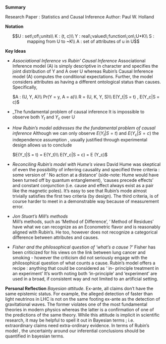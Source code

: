 **Summary**

   Research Paper : Statistics and Causal Inference
  Author: Paul W. Holland

**Notation**


$$U : set\;of\;units\\
K : (t, c)\\
Y : real\;valued\;function\;on\;U*K\\
S : mapping from U to ~K\\
A : set of attributes of u in U$$


**Key Ideas**
-  _Associational Inference vs Rubin’ Causal Inference_
	Associational Inference model (A)  is simply descriptive in character and specifies the joint distribution of  Y and A over U whereas Rubin’s Causal Inference model (A) computes the conditional expectations. Further, the model considers attributes as having a different ontological status than causes.
	Specifically, 


	$A : (U, Y, A)\\
	Pr(Y = y, A = a)\\
	R = (U, K, Y, S)\\
	E(Y_t|S = t) , E(Y_c|S = c)$


  - _The fundamental problem of causal inference 
	  It is impossible to observe both $Y_t$  and $Y_c$  over U
-   _How Rubin’s model addresses the the fundamental problem of causal  inference_
	 Although we can only observe
	$E(Y_t|S = t)$ and $E(Y_c|S = c)$
	the independence assumption , usually justified through experimental design allows us to conclude 

	$E(Y_t|S = t) = E(Y_t)\\
	E(Y_c|S = c) = E (Y_c)$

- _Reconciling Rubin’s model with Hume’s views_
	David Hume was skeptical of even the possibility of inferring causality and specified three criteria : some version of ‘ No action at a distance’ (side-note: Hume would have been turned off by  quantum entanglement),  ‘causes precede effects’ and constant conjunction (i.e. cause and effect always exist as a pair like the magnetic poles). It’s easy to see that Rubin’s mode almost trivially satisfies the first two criteria (by  design). The third criteria, is of course harder to meet in a demonstrable way because of measurement error. 
-  _Jon Stuart’s Mill’s methods_  
	   Mill’s methods, such as ‘Method of Difference’, ‘ Method of Residues’  have what we can recognize as an Econometric flavor and is reasonably aligned with Rubin’s. He too, however does not recognize a categorical difference between attributes and causes.
-  _Fisher and the philosophical question of ‘what’s a cause ?’_
	Fisher has been criticized for his views on the link between lung cancer and smoking - however the criticism did not seriously engage with the philosophical question of what counts a cause. Rubin’s model offers a recipe :  anything that could be considered as ‘ in- principle treatment in an experiment’
	It’s worth noting both ‘in-principle’  and ‘experiment’ are used in a broad, if consistent way and not limited to an artificial setting.

 **Personal Reflection**
_Bayesian attitude_.  Ex-ante, all claims don’t have the same epistemic status. For example, the alleged detection of faster than light neutrinos in LHC is not on the same footing ex-ante  as the detection of gravitational waves. The former violates one of the most fundamental theories in modern physics whereas the latter is a confirmation of one of the predictions of the same theory. While this attitude is implicit in scientific research, it may be helpful to spell it out in Bayesian terms ; i.e. extraordinary claims need extra-ordinary evidence. In terms of Rubin’s model , the uncertainty around our inferential conclusions should be  quantified in bayesian  terms.

